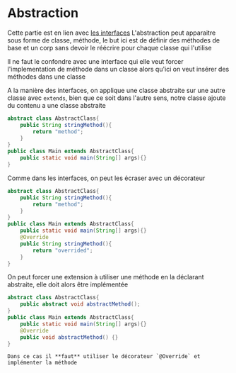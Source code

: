 # Abstraction

Cette partie est en lien avec [les interfaces](./interface.md)
L'abstraction peut apparaitre sous forme de classe, méthode, le but ici est de définir des méthodes de base et un corp sans devoir le réécrire pour chaque classe qui l'utilise

Il ne faut le confondre avec une interface qui elle veut forcer l'implementation de méthode dans un classe alors qu'ici on veut insérer des méthodes dans une classe

A la manière des interfaces, on applique une classe abstraite sur une autre classe avec `extends`, bien que ce soit dans l'autre sens, notre classe ajoute du contenu a une classe abstraite
```java
abstract class AbstractClass{
    public String stringMethod(){
        return "method";
    }
}
public class Main extends AbstractClass{
    public static void main(String[] args){}
}
```

Comme dans les interfaces, on peut les écraser avec un décorateur

```java
abstract class AbstractClass{
    public String stringMethod(){
        return "method";
    }
}
public class Main extends AbstractClass{
    public static void main(String[] args){}
    @Override
    public String stringMethod(){
        return "overrided";
    }
}
```

On peut forcer une extension à utiliser une méthode en la déclarant abstraite, elle doit alors être implémentée

```java
abstract class AbstractClass{
    public abstract void abstractMethod();
}
public class Main extends AbstractClass{
    public static void main(String[] args){}
    @Override
    public void abstractMethod() {}
}
```
```admonish warning title="Attention"
Dans ce cas il **faut** utiliser le décorateur `@Override` et implémenter la méthode
```

